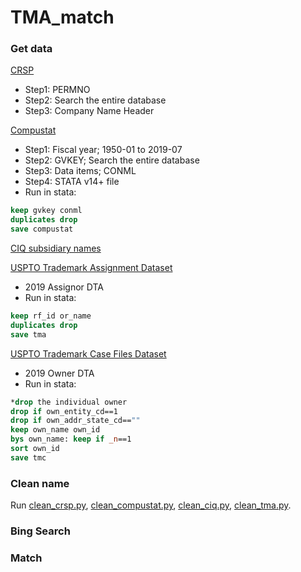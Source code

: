 # TMA_match

### Get data

[CRSP](https://wrds-web.wharton.upenn.edu/wrds//ds/crsp/stock_a/stkhdr.cfm)
- Step1: PERMNO
- Step2: Search the entire database
- Step3: Company Name Header



[Compustat](https://wrds-web.wharton.upenn.edu/wrds/ds/comp/funda/index.cfm?navId=80)
- Step1: Fiscal year; 1950-01 to 2019-07
- Step2: GVKEY; Search the entire database
- Step3: Data items; CONML
- Step4: STATA v14+ file
- Run in stata:
```stata
keep gvkey conml
duplicates drop
save compustat
```


[CIQ subsidiary names](https://www.capitaliq.com/)



[USPTO Trademark Assignment Dataset](https://www.uspto.gov/learning-and-resources/electronic-data-products/trademark-assignment-dataset)
- 2019 Assignor DTA
- Run in stata:
```stata
keep rf_id or_name
duplicates drop
save tma
```



[USPTO Trademark Case Files Dataset](https://www.uspto.gov/learning-and-resources/electronic-data-products/trademark-case-files-dataset-0)
- 2019 Owner DTA
- Run in stata:
```stata
*drop the individual owner 
drop if own_entity_cd==1
drop if own_addr_state_cd==""
keep own_name own_id
bys own_name: keep if _n==1
sort own_id
save tmc
```

### Clean name
Run [clean_crsp.py](https://github.com/FutureMathematician/TMA_match/blob/main/Clean_name/clean_crsp.py), [clean_compustat.py](https://github.com/FutureMathematician/TMA_match/blob/main/Clean_name/clean_compustat.py), [clean_ciq.py](https://github.com/FutureMathematician/TMA_match/blob/main/Clean_name/clean_ciq.py), [clean_tma.py](https://github.com/FutureMathematician/TMA_match/blob/main/Clean_name/clean_tma.py).

### Bing Search

### Match
